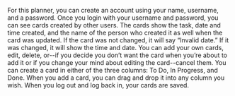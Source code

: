 ﻿For this planner, you can create an account using your name, username, and a password. Once you login with your username and password, you can see cards created by other users. The cards show the task, date and time created, and the name of the person who created it as well when the card was updated. If the card was not changed, it will say “Invalid date.” If it was changed, it will show the time and date. You can add your own cards, edit, delete, or--if you decide you don’t want the card when you’re about to add it or if you change your mind about editing the card--cancel them. You can create a card in either of the three columns: To Do, In Progress, and Done. When you add a card, you can drag and drop it into any column you wish. When you log out and log back in, your cards are saved.

